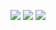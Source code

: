 <img src="https://github-readme-streak-stats.herokuapp.com?user=nivin77789&theme=github-dark&hide_border=true&date_format=M%20j%5B%2C%20Y%5D"> <img src="https://github-readme-stats.vercel.app/api?username=nivin77789&show_icons=true&theme=github_dark&hide_border=true"> 
<img src="https://github-readme-stats.vercel.app/api/top-langs/?username=nivin77789&layout=compact&theme=github_dark&hide_border=true">

